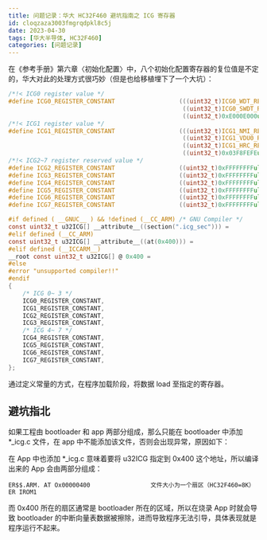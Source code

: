 ```yaml
---
title: 问题记录：华大 HC32F460 避坑指南之 ICG 寄存器
id: cloqzaza3003fmgrqdpkl8c5j
date: 2023-04-30
tags: [华大半导体, HC32F460]
categories: [问题记录]
---
```


在《参考手册》第六章〈初始化配置〉中，八个初始化配置寄存器的复位值是不定的，华大对此的处理方式很巧妙（但是也给移植埋下了一个大坑）：

```c hc32f460_icg.h
/*!< ICG0 register value */
#define ICG0_REGISTER_CONSTANT                  (((uint32_t)ICG0_WDT_REG_CONFIG << 16)  | \
                                                 ((uint32_t)ICG0_SWDT_REG_CONFIG)       | \
                                                 ((uint32_t)0xE000E000ul))
/*!< ICG1 register value */
#define ICG1_REGISTER_CONSTANT                  (((uint32_t)ICG1_NMI_REG_CONFIG << 24)  | \
                                                 ((uint32_t)ICG1_VDU0_REG_CONFIG << 16) | \
                                                 ((uint32_t)ICG1_HRC_REG_CONFIG)        | \
                                                 ((uint32_t)0x03F8FEFEul))
/*!< ICG2~7 register reserved value */
#define ICG2_REGISTER_CONSTANT                  ((uint32_t)0xFFFFFFFFul)
#define ICG3_REGISTER_CONSTANT                  ((uint32_t)0xFFFFFFFFul)
#define ICG4_REGISTER_CONSTANT                  ((uint32_t)0xFFFFFFFFul)
#define ICG5_REGISTER_CONSTANT                  ((uint32_t)0xFFFFFFFFul)
#define ICG6_REGISTER_CONSTANT                  ((uint32_t)0xFFFFFFFFul)
#define ICG7_REGISTER_CONSTANT                  ((uint32_t)0xFFFFFFFFul)
```

```c hc32f460_icg.c
#if defined ( __GNUC__ ) && !defined (__CC_ARM) /* GNU Compiler */
const uint32_t u32ICG[] __attribute__((section(".icg_sec"))) =
#elif defined (__CC_ARM)
const uint32_t u32ICG[] __attribute__((at(0x400))) =
#elif defined (__ICCARM__)
__root const uint32_t u32ICG[] @ 0x400 =
#else
#error "unsupported compiler!!"
#endif
{
    /* ICG 0~ 3 */
    ICG0_REGISTER_CONSTANT,
    ICG1_REGISTER_CONSTANT,
    ICG2_REGISTER_CONSTANT,
    ICG3_REGISTER_CONSTANT,
    /* ICG 4~ 7 */
    ICG4_REGISTER_CONSTANT,
    ICG5_REGISTER_CONSTANT,
    ICG6_REGISTER_CONSTANT,
    ICG7_REGISTER_CONSTANT,
};
```

通过定义常量的方式，在程序加载阶段，将数据 load 至指定的寄存器。

## 避坑指北

如果工程由 bootloader 和 app 两部分组成，那么只能在 bootloader 中添加 *_icg.c 文件，在 app 中不能添加该文件，否则会出现异常，原因如下：

在 App 中也添加 *_icg.c 意味着要将 u32ICG 指定到 0x400 这个地址，所以编译出来的 App 会由两部分组成：

```
ER$$.ARM. AT Ox00000400                 文件大小为一个扇区（HC32F460=8K）
ER IROM1
```

而 0x400 所在的扇区通常是 bootloader 所在的区域，所以在烧录 App 时就会导致 bootloader 的中断向量表数据被擦除，进而导致程序无法引导，具体表现就是程序运行不起来。
